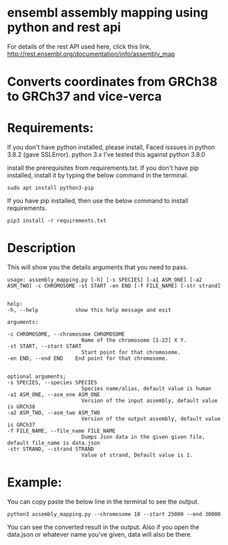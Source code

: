 # ensembl assembly mapping using python and rest api

For details of the rest API used here, click this link, http://rest.ensembl.org/documentation/info/assembly_map
# Converts coordinates from GRCh38 to GRCh37 and vice-verca
# Requirements:
If you don't have python installed, please install, Faced isssues in python 3.8.2 (gave SSLError).
    python 3.x
I've tested this against python 3.8.0

install the prerequisites from requirements.txt. If you don't have pip installed, install it by typing the below command in the terminal.
    
    sudo apt install python3-pip
   
If you have pip installed, then use the below command to install requirements.
        
    pip3 install -r requirements.txt

# Description
This will show you the details arguments that you need to pass.
    
    usage: assembly_mapping.py [-h] [-s SPECIES] [-a1 ASM_ONE] [-a2 ASM_TWO] -c CHROMOSOME -st START -en END [-f FILE_NAME] [-str strand]

    
    help:
    -h, --help            show this help message and exit
    
    arguments:
    
    -c CHROMOSOME, --chromosome CHROMOSOME
                            Name of the chromosome [1-22] X Y.
    -st START, --start START
                            Start point for that chromosome.
    -en END, --end END    End point for that chromosome.
    
    
    optional arguments;
    -s SPECIES, --species SPECIES
                            Species name/alias, default value is human
    -a1 ASM_ONE, --asm_one ASM_ONE
                            Version of the input assembly, default value is GRCh38
    -a2 ASM_TWO, --asm_two ASM_TWO
                            Version of the output assembly, default value is GRCh37
    -f FILE_NAME, --file_name FILE_NAME
                            Dumps Json data in the given given file, default file_name is data.json
    -str STRAND, --strand STRAND
                            Value of strand, Default value is 1.
# Example:

You can copy paste the below line in the terminal to see the output.

    python3 assembly_mapping.py --chromosome 10 --start 25000 --end 30000

You can see the converted result in the output. Also if you open the data.json or whatever name you've given, data will also be there.
